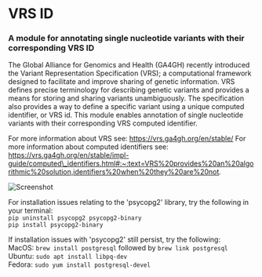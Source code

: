 # VRS ID
### A module for annotating single nucleotide variants with their corresponding VRS ID
The Global Alliance for Genomics and Health (GA4GH) recently introduced the Variant Representation Specification (VRS); a computational framework designed to facilitate and improve sharing of genetic information. VRS defines precise terminology for describing genetic variants and provides a means for storing and sharing variants unambiguously. The specification also provides a way to define a specific variant using a unique computed identifier, or VRS id. This module enables annotation of single nucleotide variants with their corresponding VRS computed identifier. 

For more information about VRS see: https://vrs.ga4gh.org/en/stable/
For more information about computed identifiers see: https://vrs.ga4gh.org/en/stable/impl-guide/computed\_identifiers.html#:~:text=VRS%20provides%20an%20algorithmic%20solution,identifiers%20when%20they%20are%20not.

![Screenshot](https://storage.oakvar.com/oakvar-public/screenshots/vrs_id/computed_identifiers.jpg)

For installation issues relating to the 'psycopg2' library, try the following in your terminal:  
`pip uninstall psycopg2 psycopg2-binary`  
`pip install psycopg2-binary`

If installation issues with 'psycopg2' still persist, try the following:  
MacOS:      `brew install postgresql` followed by `brew link postgresql`  
Ubuntu:     `sudo apt install libpq-dev`  
Fedora:     `sudo yum install postgresql-devel`
